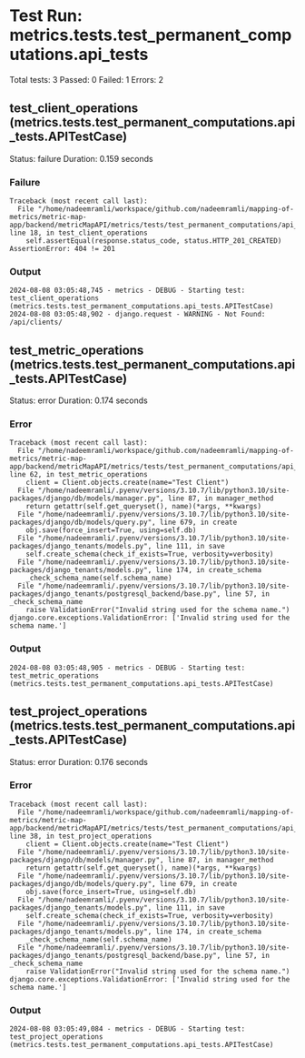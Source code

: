 # Test Run: metrics.tests.test_permanent_computations.api_tests

Total tests: 3
Passed: 0
Failed: 1
Errors: 2

## test_client_operations (metrics.tests.test_permanent_computations.api_tests.APITestCase)
Status: failure
Duration: 0.159 seconds

### Failure
```
Traceback (most recent call last):
  File "/home/nadeemramli/workspace/github.com/nadeemramli/mapping-of-metrics/metric-map-app/backend/metricMapAPI/metrics/tests/test_permanent_computations/api_tests.py", line 18, in test_client_operations
    self.assertEqual(response.status_code, status.HTTP_201_CREATED)
AssertionError: 404 != 201
```

### Output
```
2024-08-08 03:05:48,745 - metrics - DEBUG - Starting test: test_client_operations (metrics.tests.test_permanent_computations.api_tests.APITestCase)
2024-08-08 03:05:48,902 - django.request - WARNING - Not Found: /api/clients/
```

## test_metric_operations (metrics.tests.test_permanent_computations.api_tests.APITestCase)
Status: error
Duration: 0.174 seconds

### Error
```
Traceback (most recent call last):
  File "/home/nadeemramli/workspace/github.com/nadeemramli/mapping-of-metrics/metric-map-app/backend/metricMapAPI/metrics/tests/test_permanent_computations/api_tests.py", line 62, in test_metric_operations
    client = Client.objects.create(name="Test Client")
  File "/home/nadeemramli/.pyenv/versions/3.10.7/lib/python3.10/site-packages/django/db/models/manager.py", line 87, in manager_method
    return getattr(self.get_queryset(), name)(*args, **kwargs)
  File "/home/nadeemramli/.pyenv/versions/3.10.7/lib/python3.10/site-packages/django/db/models/query.py", line 679, in create
    obj.save(force_insert=True, using=self.db)
  File "/home/nadeemramli/.pyenv/versions/3.10.7/lib/python3.10/site-packages/django_tenants/models.py", line 111, in save
    self.create_schema(check_if_exists=True, verbosity=verbosity)
  File "/home/nadeemramli/.pyenv/versions/3.10.7/lib/python3.10/site-packages/django_tenants/models.py", line 174, in create_schema
    _check_schema_name(self.schema_name)
  File "/home/nadeemramli/.pyenv/versions/3.10.7/lib/python3.10/site-packages/django_tenants/postgresql_backend/base.py", line 57, in _check_schema_name
    raise ValidationError("Invalid string used for the schema name.")
django.core.exceptions.ValidationError: ['Invalid string used for the schema name.']
```

### Output
```
2024-08-08 03:05:48,905 - metrics - DEBUG - Starting test: test_metric_operations (metrics.tests.test_permanent_computations.api_tests.APITestCase)
```

## test_project_operations (metrics.tests.test_permanent_computations.api_tests.APITestCase)
Status: error
Duration: 0.176 seconds

### Error
```
Traceback (most recent call last):
  File "/home/nadeemramli/workspace/github.com/nadeemramli/mapping-of-metrics/metric-map-app/backend/metricMapAPI/metrics/tests/test_permanent_computations/api_tests.py", line 38, in test_project_operations
    client = Client.objects.create(name="Test Client")
  File "/home/nadeemramli/.pyenv/versions/3.10.7/lib/python3.10/site-packages/django/db/models/manager.py", line 87, in manager_method
    return getattr(self.get_queryset(), name)(*args, **kwargs)
  File "/home/nadeemramli/.pyenv/versions/3.10.7/lib/python3.10/site-packages/django/db/models/query.py", line 679, in create
    obj.save(force_insert=True, using=self.db)
  File "/home/nadeemramli/.pyenv/versions/3.10.7/lib/python3.10/site-packages/django_tenants/models.py", line 111, in save
    self.create_schema(check_if_exists=True, verbosity=verbosity)
  File "/home/nadeemramli/.pyenv/versions/3.10.7/lib/python3.10/site-packages/django_tenants/models.py", line 174, in create_schema
    _check_schema_name(self.schema_name)
  File "/home/nadeemramli/.pyenv/versions/3.10.7/lib/python3.10/site-packages/django_tenants/postgresql_backend/base.py", line 57, in _check_schema_name
    raise ValidationError("Invalid string used for the schema name.")
django.core.exceptions.ValidationError: ['Invalid string used for the schema name.']
```

### Output
```
2024-08-08 03:05:49,084 - metrics - DEBUG - Starting test: test_project_operations (metrics.tests.test_permanent_computations.api_tests.APITestCase)
```

